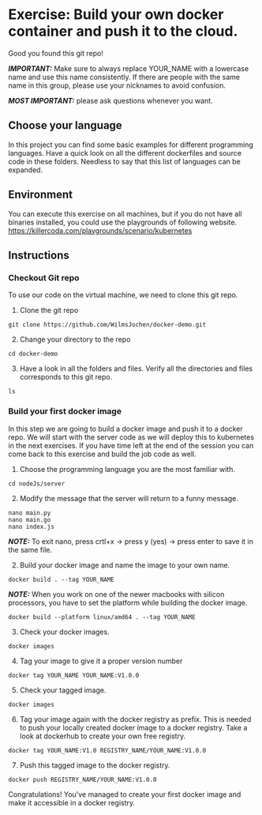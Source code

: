 # Exercise: Build your own docker container and push it to the cloud.

Good you found this git repo!

**_IMPORTANT:_** Make sure to always replace YOUR_NAME with a lowercase name and use this name consistently. 
If there are people with the same name in this group, please use your nicknames to avoid confusion.

**_MOST IMPORTANT:_** please ask questions whenever you want.
 
## Choose your language

In this project you can find some basic examples for different programming languages. Have a quick look on all the different dockerfiles and source code in these folders.
Needless to say that this list of languages can be expanded. 

## Environment
You can execute this exercise on all machines, but if you do not have all binaries installed, you could use the playgrounds of following website.
https://killercoda.com/playgrounds/scenario/kubernetes

## Instructions
### Checkout Git repo
To use our code on the virtual machine, we need to clone this git repo.

1) Clone the git repo
 ```
 git clone https://github.com/WilmsJochen/docker-demo.git
 ```
2) Change your directory to the repo
 ```
 cd docker-demo
 ```
3) Have a look in all the folders and files.
 Verify all the directories and files corresponds to this git repo.
  ```
 ls
  ```

### Build your first docker image
In this step we are going to build a docker image and push it to a docker repo. We will start with the server code as we will deploy this to kubernetes in the next exercises. If you have time left at the end of the session you can come back to this exercise and build the job code as well.

1) Choose the programming language you are the most familiar with.
 ```
 cd nodeJs/server
 ```

2) Modify the message that the server will return to a funny message.
 ```
 nano main.py
 nano main.go 
 nano index.js
 ```
**_NOTE:_**  To exit nano, press crtl+x -> press y (yes) -> press enter to save it in the same file.

2) Build your docker image and name the image to your own name.
 ```
 docker build . --tag YOUR_NAME
 ```

**_NOTE:_** When you work on one of the newer macbooks with silicon processors, you have to set the platform while building the docker image. 
 ```
 docker build --platform linux/amd64 . --tag YOUR_NAME
 ```


3) Check your docker images.
 ```
 docker images
 ```

4) Tag your image to give it a proper version number
 ```
 docker tag YOUR_NAME YOUR_NAME:V1.0.0
 ```

5) Check your tagged image.
 ```
 docker images
 ```
6) Tag your image again with the docker registry as prefix. 
This is needed to push your locally created docker image to a docker registry. Take a look at dockerhub to create your own free registry.
 ```
 docker tag YOUR_NAME:V1.0 REGISTRY_NAME/YOUR_NAME:V1.0.0
 ```

7) Push this tagged image to the docker registry.
 ```
 docker push REGISTRY_NAME/YOUR_NAME:V1.0.0
 ```

Congratulations! You've managed to create your first docker image and make it accessible in a docker registry. 


